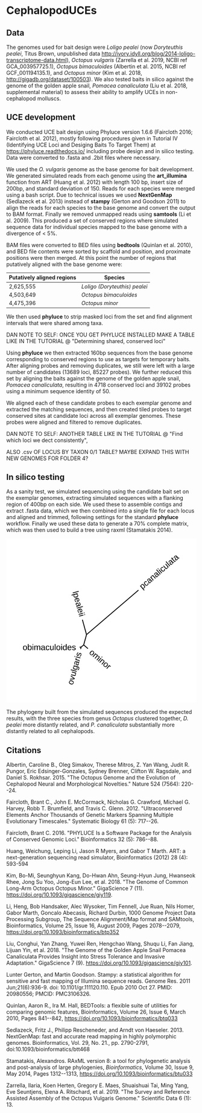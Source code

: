# CephalopodUCEs

## Data

The genomes used for bait design were *Loligo pealei* (now *Doryteuthis pealei*, Titus Brown, unpublished data <http://ivory.idyll.org/blog/2014-loligo-transcriptome-data.html>), *Octopus vulgaris* (Zarrella et al. 2019, NCBI ref GCA_003957725.1), *Octopus bimaculoides* (Albertin et al. 2015, NCBI ref GCF_001194135.1), and *Octopus minor* (Kim et al. 2018, <http://gigadb.org/dataset/100503>). We also tested baits in silico against the genome of the golden apple snail, *Pomacea canaliculata* (Liu et al. 2018, supplemental material) to assess their ability to amplify UCEs in non-cephalopod molluscs.

## UCE development

We conducted UCE bait design using Phyluce version 1.6.6 (Faircloth 2016; Faircloth et al. 2012), mostly following procedures given in Tutorial IV (Identifying UCE Loci and Desiging Baits To Target Them) at <https://phyluce.readthedocs.io/> including probe design and in silico testing. Data were converted to .fasta and .2bit files where necessary.

We used the *O. vulgaris* genome as the base genome for bait development. We generated simulated reads from each genome using the **art_illumina** function from ART (Huang et al. 2012) with length 100 bp, insert size of 200bp, and standard deviation of 150. Reads for each species were merged using a bash script. Due to technical issues we used **NextGenMap** (Sedlazeck et al. 2013) instead of **stampy** (Gerton and Goodson 2011) to align the reads for each species to the base genome and convert the output to BAM format. Finally we removed unmapped reads using **samtools** (Li et al. 2009). This produced a set of conserved regions where simulated sequence data for individual species mapped to the base genome with a divergence of \< 5%.

BAM files were converted to BED files using **bedtools** (Quinlan et al. 2010), and BED file contents were sorted by scaffold and position, and proximate positions were then merged. At this point the number of regions that putatively aligned with the base genome were:

| Putatively aligned regions | Species                       |
|----------------------------|-------------------------------|
| 2,625,555                  | *Loligo (Doryteuthis) pealei* |
| 4,503,649                  | *Octopus bimaculoides*        |
| 4,475,396                  | *Octopus minor*               |

We then used **phyluce** to strip masked loci from the set and find alignment intervals that were shared among taxa.

DAN NOTE TO SELF: ONCE YOU GET PHYLUCE INSTALLED MAKE A TABLE LIKE IN THE TUTORIAL @ "Determining shared, conserved loci"

Using **phyluce** we then extracted 160bp sequences from the base genome corresponding to conserved regions to use as targets for temporary baits. After aligning probes and removing duplicates, we still were left with a large number of candidates (13689 loci, 85227 probes). We further reduced this set by aligning the baits against the genome of the golden apple snail, *Pomacea canaliculata*, resulting in 4718 conserved loci and 39102 probes using a minimum sequence identity of 50.

We aligned each of these candidate probes to each exemplar genome and extracted the matching sequences, and then created tiled probes to target conserved sites at candidate loci across all exemplar genomes. These probes were aligned and filtered to remove duplicates.

DAN NOTE TO SELF: ANOTHER TABLE LIKE IN THE TUTORIAL @ "Find which loci we dect consistently",

ALSO .csv OF LOCUS BY TAXON 0/1 TABLE? MAYBE EXPAND THIS WITH NEW GENOMES FOR FOLDER 4?

## In silico testing

As a sanity test, we simulated sequencing using the candidate bait set on the exemplar genomes, extracting simulated sequences with a flanking region of 400bp on each side. We used these to assemble contigs and extract .fasta data, which we then combined into a single file for each locus and aligned and trimmed, following settings for the standard **phyluce** workflow. Finally we used these data to generate a 70% complete matrix, which was then used to build a tree using raxml (Stamatakis 2014).

![RaxML tree showing results of simulated UCE sequencing](images/tree.png)

The phylogeny built from the simulated sequences produced the expected results, with the three species from genus *Octopus* clustered together, *D. pealei* more distantly related, and *P. canaliculata* substantially more distantly related to all cephalopods.

## Citations

Albertin, Caroline B., Oleg Simakov, Therese Mitros, Z. Yan Wang, Judit R. Pungor, Eric Edsinger-Gonzales, Sydney Brenner, Clifton W. Ragsdale, and Daniel S. Rokhsar. 2015. "The Octopus Genome and the Evolution of Cephalopod Neural and Morphological Novelties." Nature 524 (7564): 220--24.

Faircloth, Brant C., John E. McCormack, Nicholas G. Crawford, Michael G. Harvey, Robb T. Brumfield, and Travis C. Glenn. 2012. "Ultraconserved Elements Anchor Thousands of Genetic Markers Spanning Multiple Evolutionary Timescales." Systematic Biology 61 (5): 717--26.

Faircloth, Brant C. 2016. "PHYLUCE Is a Software Package for the Analysis of Conserved Genomic Loci." Bioinformatics 32 (5): 786--88.

Huang, Weichung, Leping Li, Jason R Myers, and Gabor T Marth. ART: a next-generation sequencing read simulator, Bioinformatics (2012) 28 (4): 593-594

Kim, Bo-Mi, Seunghyun Kang, Do-Hwan Ahn, Seung-Hyun Jung, Hwanseok Rhee, Jong Su Yoo, Jong-Eun Lee, et al. 2018. "The Genome of Common Long-Arm Octopus Octopus Minor." GigaScience 7 (11). <https://doi.org/10.1093/gigascience/giy119>.

Li, Heng, Bob Handsaker, Alec Wysoker, Tim Fennell, Jue Ruan, Nils Homer, Gabor Marth, Goncalo Abecasis, Richard Durbin, 1000 Genome Project Data Processing Subgroup, The Sequence Alignment/Map format and SAMtools, Bioinformatics, Volume 25, Issue 16, August 2009, Pages 2078--2079, <https://doi.org/10.1093/bioinformatics/btp352>

Liu, Conghui, Yan Zhang, Yuwei Ren, Hengchao Wang, Shuqu Li, Fan Jiang, Lijuan Yin, et al. 2018. "The Genome of the Golden Apple Snail Pomacea Canaliculata Provides Insight into Stress Tolerance and Invasive Adaptation." GigaScience 7 (9). <https://doi.org/10.1093/gigascience/giy101>.

Lunter Gerton, and Martin Goodson. Stampy: a statistical algorithm for sensitive and fast mapping of Illumina sequence reads. Genome Res. 2011 Jun;21(6):936-9. doi: 10.1101/gr.111120.110. Epub 2010 Oct 27. PMID: 20980556; PMCID: PMC3106326.

Quinlan, Aaron R., Ira M. Hall, BEDTools: a flexible suite of utilities for comparing genomic features, Bioinformatics, Volume 26, Issue 6, March 2010, Pages 841--842, <https://doi.org/10.1093/bioinformatics/btq033>

Sedlazeck, Fritz J., Philipp Rescheneder, and Arndt von Haeseler. 2013. NextGenMap: fast and accurate read mapping in highly polymorphic genomes. Bioinformatics, Vol. 29, No. 21., pp. 2790-2791, doi:10.1093/bioinformatics/btt468

Stamatakis, Alexandros. RAxML version 8: a tool for phylogenetic analysis and post-analysis of large phylogenies, *Bioinformatics*, Volume 30, Issue 9, May 2014, Pages 1312--1313, <https://doi.org/10.1093/bioinformatics/btu033>

Zarrella, Ilaria, Koen Herten, Gregory E. Maes, Shuaishuai Tai, Ming Yang, Eve Seuntjens, Elena A. Ritschard, et al. 2019. "The Survey and Reference Assisted Assembly of the Octopus Vulgaris Genome." Scientific Data 6 (1): 13.

